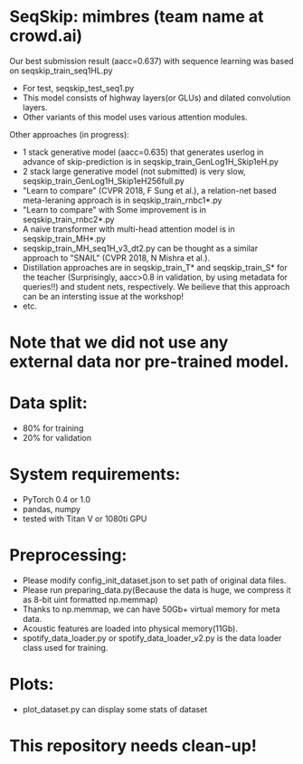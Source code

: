 # SeqSkip: mimbres (team name at crowd.ai)


Our best submission result (aacc=0.637) with sequence learning was based on seqskip_train_seq1HL.py
- For test, seqskip_test_seq1.py
- This model consists of highway layers(or GLUs) and dilated convolution layers.
- Other variants of this model uses various attention modules.

Other approaches (in progress):
- 1 stack generative model (aacc=0.635) that generates userlog in advance of skip-prediction is in seqskip_train_GenLog1H_Skip1eH.py
- 2 stack large generative model (not submitted) is very slow, seqskip_train_GenLog1H_Skip1eH256full.py
- "Learn to compare" (CVPR 2018, F Sung et al.), a relation-net based meta-leraning approach is in seqskip_train_rnbc1*.py
- "Learn to compare" with Some improvement is in seqskip_train_rnbc2*.py
- A naive transformer with multi-head attention model is in seqskip_train_MH*.py
- seqskip_train_MH_seq1H_v3_dt2.py can be thought as a similar approach to "SNAIL" (CVPR 2018, N Mishra et al.). 
- Distillation approaches are in seqskip_train_T* and seqskip_train_S* for the teacher (Surprisingly, aacc>0.8 in validation, by using metadata for queries!!) and student nets, respectively. We beilieve that this approach can be an intersting issue at the workshop!
- etc.

# Note that we did not use any external data nor pre-trained model.
# Data split:
- 80% for training
- 20% for validation
# System requirements:
- PyTorch 0.4 or 1.0
- pandas, numpy
- tested with Titan V or 1080ti GPU
# Preprocessing:
- Please modify config_init_dataset.json to set path of original data files. 
- Please run preparing_data.py(Because the data is huge, we compress it as 8-bit uint formatted np.memmap)
- Thanks to np.memmap, we can have 50Gb+ virtual memory for meta data.
- Acoustic features are loaded into physical memory(11Gb).
- spotify_data_loader.py or spotify_data_loader_v2.py is the data loader class used for training.
# Plots:
- plot_dataset.py can display some stats of dataset

# This repository needs clean-up!


